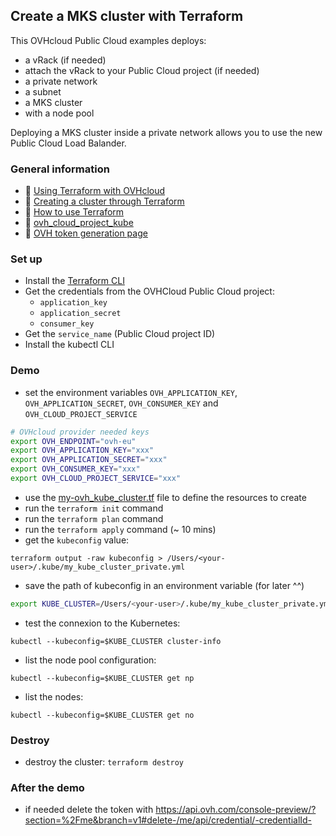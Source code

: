 ## Create a MKS cluster with Terraform

This OVHcloud Public Cloud examples deploys:

- a vRack (if needed)
- attach the vRack to your Public Cloud project (if needed)
- a private network
- a subnet
- a MKS cluster
- with a node pool

Deploying a MKS cluster inside a private network allows you to use the new Public Cloud Load Balander.

### General information
 - 🔗 [Using Terraform with OVHcloud](https://help.ovhcloud.com/csm/fr-terraform-at-ovhcloud?id=kb_article_view&sysparm_article=KB0054776)
 - 🔗 [Creating a cluster through Terraform](https://help.ovhcloud.com/csm/fr-public-cloud-kubernetes-create-cluster-with-terraform?id=kb_article_view&sysparm_article=KB0054966)
 - 🔗 [How to use Terraform](https://help.ovhcloud.com/csm/en-gb-public-cloud-compute-terraform?id=kb_article_view&sysparm_article=KB0050787)
 - 🔗 [ovh_cloud_project_kube](https://registry.terraform.io/providers/ovh/ovh/latest/docs/resources/cloud_project_kube)
 - 🔗 [OVH token generation page](https://www.ovh.com/auth/api/createToken?GET=/*&POST=/*&PUT=/*&DELETE=/*)

### Set up
  - Install the [Terraform CLI](https://www.terraform.io/downloads.html)
  - Get the credentials from the OVHCloud Public Cloud project:
    - `application_key`
    - `application_secret`
    - `consumer_key`
  - Get the `service_name` (Public Cloud project ID)
  - Install the kubectl CLI

### Demo
  - set the environment variables `OVH_APPLICATION_KEY`, `OVH_APPLICATION_SECRET`, `OVH_CONSUMER_KEY` and `OVH_CLOUD_PROJECT_SERVICE`

```bash
# OVHcloud provider needed keys
export OVH_ENDPOINT="ovh-eu"
export OVH_APPLICATION_KEY="xxx"
export OVH_APPLICATION_SECRET="xxx"
export OVH_CONSUMER_KEY="xxx"
export OVH_CLOUD_PROJECT_SERVICE="xxx"
```
  - use the [my-ovh_kube_cluster.tf](ovh_kube_cluster_private.tf) file to define the resources to create
  - run the `terraform init` command
  - run the `terraform plan` command
  - run the `terraform apply` command (~ 10 mins)
  - get the `kubeconfig` value:

`terraform output -raw kubeconfig > /Users/<your-user>/.kube/my_kube_cluster_private.yml`

  - save the path of kubeconfig in an environment variable (for later ^^)

```bash
export KUBE_CLUSTER=/Users/<your-user>/.kube/my_kube_cluster_private.yml
```

  - test the connexion to the Kubernetes:
  
`kubectl --kubeconfig=$KUBE_CLUSTER cluster-info`

  - list the node pool configuration:

`kubectl --kubeconfig=$KUBE_CLUSTER get np`

  - list the nodes:

`kubectl --kubeconfig=$KUBE_CLUSTER get no`

### Destroy

  - destroy the cluster: `terraform destroy`


### After the demo

  - if needed delete the token with https://api.ovh.com/console-preview/?section=%2Fme&branch=v1#delete-/me/api/credential/-credentialId-